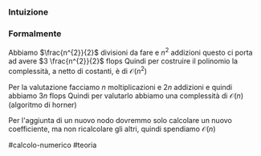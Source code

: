 ### Intuizione



### Formalmente
Abbiamo $\frac{n^{2}}{2}$ divisioni da fare e $n^{2}$ addizioni questo ci porta ad avere $3 \frac{n^{2}}{2}$ flops
Quindi per costruire il polinomio la complessità, a netto di costanti, è di $\mathcal{O}(n^{2})$ 

Per la valutazione facciamo $n$ moltiplicazioni e $2n$ addizioni e quindi abbiamo $3n$ flops 
Quindi per valutarlo abbiamo una complessità di $\mathcal{O}(n)$  (algoritmo di horner) 

Per l'aggiunta di un nuovo nodo dovremmo solo calcolare un nuovo coefficiente, ma non ricalcolare gli altri, quindi spendiamo $\mathcal{O}(n)$ 

#calcolo-numerico #teoria  